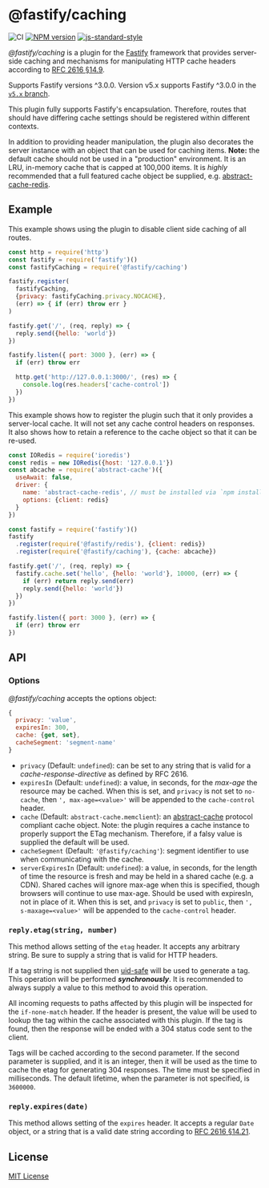# @fastify/caching

![CI](https://github.com/fastify/fastify-caching/workflows/CI/badge.svg)
[![NPM version](https://img.shields.io/npm/v/@fastify/caching.svg?style=flat)](https://www.npmjs.com/package/@fastify/caching)
[![js-standard-style](https://img.shields.io/badge/code%20style-standard-brightgreen.svg?style=flat)](https://standardjs.com/)

*@fastify/caching* is a plugin for the [Fastify](http://fastify.io/) framework
that provides server-side caching and mechanisms for manipulating HTTP cache headers according to
[RFC 2616 §14.9](https://tools.ietf.org/html/rfc2616#section-14.9).

Supports Fastify versions ^3.0.0. Version v5.x supports Fastify ^3.0.0 in
the [`v5.x` branch](https://github.com/fastify/fastify-caching/tree/v5.x).

This plugin fully supports Fastify's encapsulation. Therefore, routes that
should have differing cache settings should be registered within different
contexts.

In addition to providing header manipulation, the plugin also decorates the
server instance with an object that can be used for caching items. **Note:**
the default cache should not be used in a "production" environment. It is
an LRU, in-memory cache that is capped at 100,000 items. It is *highly*
recommended that a full featured cache object be supplied, e.g.
[abstract-cache-redis][acache-redis].

[acache-redis]: https://www.npmjs.com/package/abstract-cache-redis

## Example

This example shows using the plugin to disable client side caching of all
routes.

```js
const http = require('http')
const fastify = require('fastify')()
const fastifyCaching = require('@fastify/caching')

fastify.register(
  fastifyCaching,
  {privacy: fastifyCaching.privacy.NOCACHE},
  (err) => { if (err) throw err }
)

fastify.get('/', (req, reply) => {
  reply.send({hello: 'world'})
})

fastify.listen({ port: 3000 }, (err) => {
  if (err) throw err

  http.get('http://127.0.0.1:3000/', (res) => {
    console.log(res.headers['cache-control'])
  })
})
```

This example shows how to register the plugin such that it only provides
a server-local cache. It will not set any cache control headers on responses.
It also shows how to retain a reference to the cache object so that it can
be re-used.

```js
const IORedis = require('ioredis')
const redis = new IORedis({host: '127.0.0.1'})
const abcache = require('abstract-cache')({
  useAwait: false,
  driver: {
    name: 'abstract-cache-redis', // must be installed via `npm install`
    options: {client: redis}
  }
})

const fastify = require('fastify')()
fastify
  .register(require('@fastify/redis'), {client: redis})
  .register(require('@fastify/caching'), {cache: abcache})

fastify.get('/', (req, reply) => {
  fastify.cache.set('hello', {hello: 'world'}, 10000, (err) => {
    if (err) return reply.send(err)
    reply.send({hello: 'world'})
  })
})

fastify.listen({ port: 3000 }, (err) => {
  if (err) throw err
})
```

## API

### Options

*@fastify/caching* accepts the options object:

```js
{
  privacy: 'value',
  expiresIn: 300,
  cache: {get, set},
  cacheSegment: 'segment-name'
}
```

+ `privacy` (Default: `undefined`): can be set to any string that is valid
for a *cache-response-directive* as defined by RFC 2616.
+ `expiresIn` (Default: `undefined`): a value, in seconds, for the *max-age* the
resource may be cached. When this is set, and `privacy` is not set to `no-cache`,
then `', max-age=<value>'` will be appended to the `cache-control` header. 
+ `cache` (Default: `abstract-cache.memclient`): an [abstract-cache][acache]
protocol compliant cache object. Note: the plugin requires a cache instance to
properly support the ETag mechanism. Therefore, if a falsy value is supplied
the default will be used.
+ `cacheSegment` (Default: `'@fastify/caching'`): segment identifier to use when
communicating with the cache.
+ `serverExpiresIn` (Default: `undefined`): a value, in seconds, for the length of time the resource is fresh and may be held in a shared cache (e.g. a CDN). Shared caches will ignore max-age when this is specified, though browsers will continue to use max-age. Should be used with expiresIn, not in place of it. When this is set, and `privacy` is set to `public`,  then `', s-maxage=<value>'` will be appended to the `cache-control` header.  

[acache]: https://www.npmjs.com/package/abstract-cache

### `reply.etag(string, number)`

This method allows setting of the `etag` header. It accepts any arbitrary
string. Be sure to supply a string that is valid for HTTP headers.

If a tag string is not supplied then [uid-safe][uid-safe] will be used to
generate a tag. This operation will be performed ***synchronously***. It is
recommended to always supply a value to this method to avoid this operation.

All incoming requests to paths affected by this plugin will be inspected for
the `if-none-match` header. If the header is present, the value will be used
to lookup the tag within the cache associated with this plugin. If the tag is
found, then the response will be ended with a 304 status code sent to
the client.

Tags will be cached according to the second parameter. If the second parameter
is supplied, and it is an integer, then it will be used as the time to cache
the etag for generating 304 responses. The time must be specified in
milliseconds. The default lifetime, when the parameter is not specified, is
`3600000`.

[uid-safe]: https://www.npmjs.com/package/uid-safe

### `reply.expires(date)`

This method allows setting of the `expires` header. It accepts a regular `Date`
object, or a string that is a valid date string according to
[RFC 2616 §14.21][sec14.21].

[sec14.21]: https://tools.ietf.org/html/rfc2616#section-14.21

## License

[MIT License](https://jsumners.mit-license.org/)
